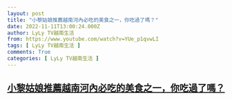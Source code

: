 ```yaml
---
layout: post
title: "小黎姑娘推薦越南河內必吃的美食之一，你吃過了嗎？"
date: 2022-11-11T13:00:24.000Z
author: LyLy TV越南生活
from: https://www.youtube.com/watch?v=YUe_p1qvwLI
tags: [ LyLy TV越南生活 ]
comments: True
categories: [ LyLy TV越南生活 ]
---
```

<!--1668171624000-->
[小黎姑娘推薦越南河內必吃的美食之一，你吃過了嗎？](https://www.youtube.com/watch?v=YUe_p1qvwLI)
------

<div>

</div>
